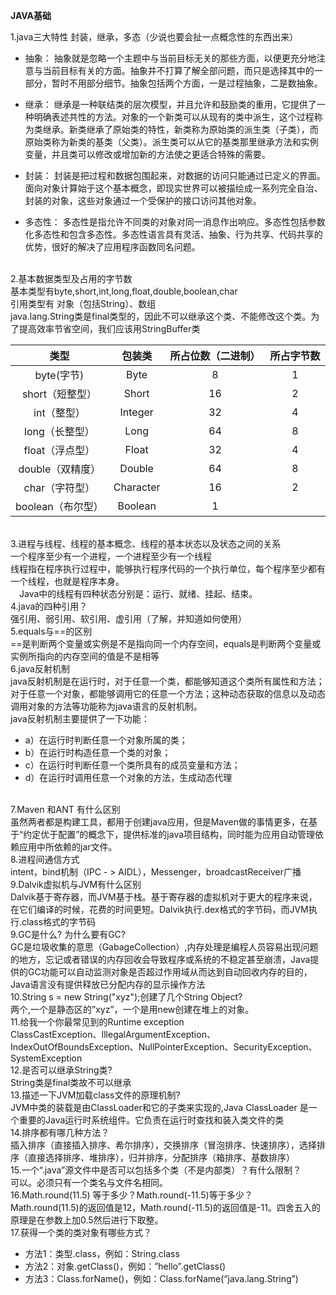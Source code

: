 **JAVA基础**

1.java三大特性
封装，继承，多态（少说也要会扯一点概念性的东西出来）

- 抽象：
抽象就是忽略一个主题中与当前目标无关的那些方面，以便更充分地注意与当前目标有关的方面。抽象并不打算了解全部问题，而只是选择其中的一部分，暂时不用部分细节。抽象包括两个方面，一是过程抽象，二是数抽象。

- 继承：
继承是一种联结类的层次模型，并且允许和鼓励类的重用，它提供了一种明确表述共性的方法。对象的一个新类可以从现有的类中派生，这个过程称为类继承。新类继承了原始类的特性，新类称为原始类的派生类（子类），而原始类称为新类的基类（父类）。派生类可以从它的基类那里继承方法和实例变量，并且类可以修改或增加新的方法使之更适合特殊的需要。

- 封装：
封装是把过程和数据包围起来，对数据的访问只能通过已定义的界面。面向对象计算始于这个基本概念，即现实世界可以被描绘成一系列完全自治、封装的对象，这些对象通过一个受保护的接口访问其他对象。

- 多态性：
多态性是指允许不同类的对象对同一消息作出响应。多态性包括参数化多态性和包含多态性。多态性语言具有灵活、抽象、行为共享、代码共享的优势，很好的解决了应用程序函数同名问题。

<br>
2.基本数据类型及占用的字节数<br>基本类型有byte,short,int,long,float,double,boolean,char<br>引用类型有 对象（包括String）、数组<br>java.lang.String类是final类型的，因此不可以继承这个类、不能修改这个类。为了提高效率节省空间，我们应该用StringBuffer类


| 类型	        | 包装类     | 所占位数（二进制） | 所占字节数|
| :-----------: |:---------:| :--------------:| :------:|
| byte(字节)     | Byte	    | 8 	      | 1	|
| short（短整型） | Short	    | 16	      | 2	|
| int（整型）     | Integer  | 32 	      | 4	|
| long（长整型）  | Long      | 64 	      | 8	|
| float（浮点型） | Float    | 32 	      | 4	|
| double（双精度）| Double    | 64 	      | 8	|
| char（字符型）  | Character | 16 	      | 2	|
| boolean（布尔型）| Boolean  | 1 	      | 

<br>
3.进程与线程、线程的基本概念、线程的基本状态以及状态之间的关系<br>一个程序至少有一个进程，一个进程至少有一个线程
<br>线程指在程序执行过程中，能够执行程序代码的一个执行单位，每个程序至少都有一个线程，也就是程序本身。<br>　Java中的线程有四种状态分别是：运行、就绪、挂起、结束。 
<br>
4.java的四种引用？<br>强引用、弱引用、软引用、虚引用（了解，并知道如何使用）
<br>
5.equals与==的区别<br>==是判断两个变量或实例是不是指向同一个内存空间，equals是判断两个变量或实例所指向的内存空间的值是不是相等
<br>
6.java反射机制<br>java反射机制是在运行时，对于任意一个类，都能够知道这个类所有属性和方法；对于任意一个对象，都能够调用它的任意一个方法；这种动态获取的信息以及动态调用对象的方法等功能称为java语言的反射机制。
<br>java反射机制主要提供了一下功能：

- a）在运行时判断任意一个对象所属的类；
- b）在运行时构造任意一个类的对象；
- c）在运行时判断任意一个类所具有的成员变量和方法；
- d）在运行时调用任意一个对象的方法，生成动态代理

<br>
7.Maven 和ANT 有什么区别<br>虽然两者都是构建工具，都用于创建java应用，但是Maven做的事情更多，在基于“约定优于配置”的概念下，提供标准的java项目结构，同时能为应用自动管理依赖应用中所依赖的jar文件。
<br>
8.进程间通信方式<br>intent，bind机制（IPC  - > AIDL），Messenger，broadcastReceiver广播
<br>
9.Dalvik虚拟机与JVM有什么区别<br>Dalvik基于寄存器，而JVM基于栈。基于寄存器的虚拟机对于更大的程序来说，在它们编译的时候，花费的时间更短。Dalvik执行.dex格式的字节码，而JVM执行.class格式的字节码
<br>
9.GC是什么? 为什么要有GC? <br>GC是垃圾收集的意思（GabageCollection）,内存处理是编程人员容易出现问题的地方，忘记或者错误的内存回收会导致程序或系统的不稳定甚至崩溃，Java提供的GC功能可以自动监测对象是否超过作用域从而达到自动回收内存的目的，Java语言没有提供释放已分配内存的显示操作方法
<br>
10.String s = new String("xyz");创建了几个String Object? <br>两个,一个是静态区的”xyz”，一个是用new创建在堆上的对象。
<br>
11.给我一个你最常见到的Runtime exception<br>ClassCastException、IllegalArgumentException、IndexOutOfBoundsException、NullPointerException、SecurityException、SystemException
<br>
12.是否可以继承String类?<br>String类是final类故不可以继承
<br>
13.描述一下JVM加载class文件的原理机制?<br>JVM中类的装载是由ClassLoader和它的子类来实现的,Java ClassLoader 是一个重要的Java运行时系统组件。它负责在运行时查找和装入类文件的类
<br>
14.排序都有哪几种方法？<br>插入排序（直接插入排序、希尔排序），交换排序（冒泡排序、快速排序），选择排序（直接选择排序、堆排序），归并排序，分配排序（箱排序、基数排序）
<br>
15.一个“.java”源文件中是否可以包括多个类（不是内部类）？有什么限制？<br>可以。必须只有一个类名与文件名相同。
<br>
16.Math.round(11.5) 等于多少？Math.round(-11.5)等于多少？<br>Math.round(11.5)的返回值是12，Math.round(-11.5)的返回值是-11。四舍五入的原理是在参数上加0.5然后进行下取整。
<br>
17.获得一个类的类对象有哪些方式？

- 方法1：类型.class，例如：String.class
- 方法2：对象.getClass()，例如：”hello”.getClass()
- 方法3：Class.forName()，例如：Class.forName(“java.lang.String”)